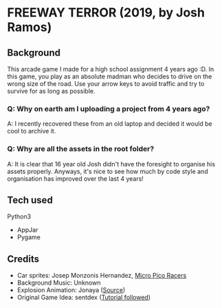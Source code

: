 # FREEWAY TERROR (2019, by Josh Ramos)


## Background
This arcade game I made for a high school assignment 4 years ago :D. In this game, you
play as an absolute madman who decides to drive on the wrong size of the road. Use your
arrow keys to avoid traffic and try to survive for as long as possible.

### Q: Why on earth am I uploading a project from 4 years ago?
A: I recently recovered these from an old laptop and decided it would be cool to 
archive it.

### Q: Why are all the assets in the root folder?
A: It is clear that 16 year old Josh didn't have the foresight to organise his assets
properly. Anyways, it's nice to see how much by code style and organisation has improved over the last
4 years!

## Tech used
Python3
- AppJar
- Pygame

## Credits
- Car sprites: 
Josep Monzonis Hernandez, [Micro Pico Racers](https://store.steampowered.com/app/816500/Micro_Pico_Racers/)
- Background Music: Unknown
- Explosion Animation: Jonaya ([Source](https://gifer.com/en/4xjg))
- Original Game Idea: sentdex ([Tutorial followed](https://www.youtube.com/playlist?list=PLQVvvaa0QuDdLkP8MrOXLe_rKuf6r80KO))
